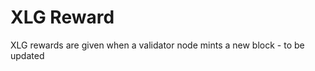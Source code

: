 XLG Reward
==========

XLG rewards are given when a validator node mints a new block - to be
updated
